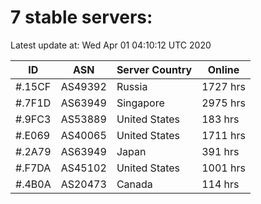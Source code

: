 # 7 stable servers:

Latest update at: Wed Apr 01 04:10:12 UTC 2020

| ID | ASN | Server Country | Online |
| -- | --- | -------------- | ------ |
| #.15CF | AS49392 | Russia | 1727 hrs |
| #.7F1D | AS63949 | Singapore | 2975 hrs |
| #.9FC3 | AS53889 | United States | 183 hrs |
| #.E069 | AS40065 | United States | 1711 hrs |
| #.2A79 | AS63949 | Japan | 391 hrs |
| #.F7DA | AS45102 | United States | 1001 hrs |
| #.4B0A | AS20473 | Canada | 114 hrs |

